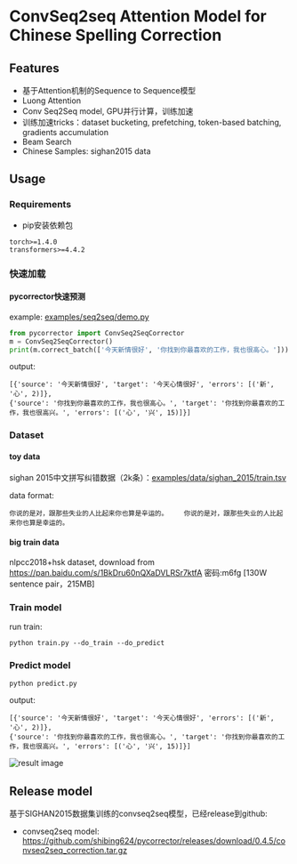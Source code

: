 # ConvSeq2seq Attention Model for Chinese Spelling Correction


## Features

* 基于Attention机制的Sequence to Sequence模型
* Luong Attention
* Conv Seq2Seq model, GPU并行计算，训练加速
* 训练加速tricks：dataset bucketing, prefetching, token-based batching, gradients accumulation
* Beam Search
* Chinese Samples: sighan2015 data

## Usage

### Requirements
* pip安装依赖包
```
torch>=1.4.0
transformers>=4.4.2
```


### 快速加载
#### pycorrector快速预测

example: [examples/seq2seq/demo.py](https://github.com/shibing624/pycorrector/blob/master/examples/seq2seq/demo.py)
```python
from pycorrector import ConvSeq2SeqCorrector
m = ConvSeq2SeqCorrector()
print(m.correct_batch(['今天新情很好', '你找到你最喜欢的工作，我也很高心。']))
```

output:
```shell
[{'source': '今天新情很好', 'target': '今天心情很好', 'errors': [('新', '心', 2)]},
{'source': '你找到你最喜欢的工作，我也很高心。', 'target': '你找到你最喜欢的工作，我也很高兴。', 'errors': [('心', '兴', 15)]}]
```

### Dataset

#### toy data
sighan 2015中文拼写纠错数据（2k条）：[examples/data/sighan_2015/train.tsv](https://github.com/shibing624/pycorrector/blob/master/examples/data/sighan_2015/train.tsv)

data format:
```
你说的是对，跟那些失业的人比起来你也算是辛运的。	你说的是对，跟那些失业的人比起来你也算是幸运的。
```


#### big train data

nlpcc2018+hsk dataset, download from https://pan.baidu.com/s/1BkDru60nQXaDVLRSr7ktfA  密码:m6fg [130W sentence pair，215MB] 

### Train model
run train:
```
python train.py --do_train --do_predict
```


### Predict model
```
python predict.py
```

output:
```shell
[{'source': '今天新情很好', 'target': '今天心情很好', 'errors': [('新', '心', 2)]},
{'source': '你找到你最喜欢的工作，我也很高心。', 'target': '你找到你最喜欢的工作，我也很高兴。', 'errors': [('心', '兴', 15)]}]
```
![result image](https://github.com/shibing624/pycorrector/blob/master/docs/git_image/convseq2seq_ret.png)


## Release model
基于SIGHAN2015数据集训练的convseq2seq模型，已经release到github:

- convseq2seq model: https://github.com/shibing624/pycorrector/releases/download/0.4.5/convseq2seq_correction.tar.gz
